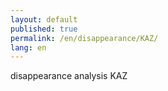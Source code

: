 ```yaml
---
layout: default
published: true
permalink: /en/disappearance/KAZ/
lang: en
---
```


disappearance analysis KAZ

